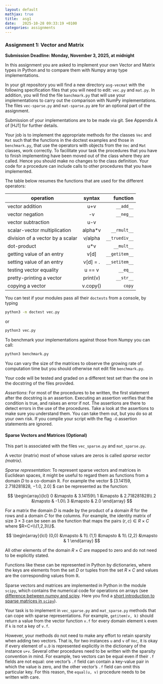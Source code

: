 ```yaml
---
layout: default
mathjax: true
title:  asg1
date:   2025-10-28 09:33:19 +0100
categories: assignments
---
```


### Assignment 1: Vector and Matrix

**Submission Deadline: Monday, November 3, 2025, at midnight**

In this assignment you are asked to implement your own Vector and Matrix
types in Python and to compare them with Numpy array type implementations.

In your git repository you will find a new directory `asg-vecmat` with the
following specification files that you will need to edit: `vec.py` and `mat.py`.
In addition, you will find the file `banchmark.py` that will use your
implementations to carry out the comparison with NumPy implementations.  The
files `vec-sparse.py` and `mat-sparse.py` are for an optional part of the
assignment.

Submission of your implementations are to be made via git. See Appendix A of
[HJ1] for further details.

<!--
For implementing the methods in these files you
will get help by the instructors in the first exercise class of week
46.
-->

Your job is to implement the appropriate methods for the classes `Vec`
and `Mat` such that the functions in the doctest examples and those in
`benchmark.py`, that use the operators with objects from the `Vec` and
`Mat` classes, work correctly.  To facilitate your task the procedures
that you have to finish implementing have been moved out of the class
where they are called. Hence you should make no changes to the class
definition.  Your code for a procedure can include calls to other
procedures that you have implemented.

The table below resumes the functions that are used for the different operators:

| operation                       |syntax	|function|
|----------|:-------------:|------:|
|vector addition				 |u+v		|`__add__`
|vector negation				 |	 -v		|`__neg__`
|vector subtraction				 |u-v		|
|scalar-vector multiplication	 |alpha*v	|`__rmult__`
|division of a vector by a scalar| v/alpha	|`__truediv__`
|dot-product					 |	 u*v	|`__mult__`	
|getting value of an entry		 |v[d]		|`__getitem__`
|setting value of an entry		 |v[d] = .	|`__setitem__`
|testing vector equality		 |	 u == v	|`__eq__`
|pretty-printing a vector		 |print(v)	|`__str__`
|copying a vector                | v.copy() |`copy`

You can test if your modules pass all their `doctests` from a console,
by typing

```bash
python3 -m doctest vec.py
```

or

```bash
python3 vec.py
```

To benchmark your implementations against those from Numpy you can call:

```bash
python3 benchmark.py
```

You can vary the size of the matrices to observe the growing rate of
computation time but you should otherwise not edit file `benchmark.py`. 

Your code will be tested and graded on a different test set than the one
in the docstring of the files provided.


*Assertions*: For most of the procedures to be written, the first statement
after the docstring is an assertion. Executing an assertion verifies that the
condition is true, and raises an error if not. The assertions are there to
detect errors in the use of the procedures. Take a look at the assertions to
make sure you understand them. You can take them out, but you do so at your own
risk. If you complie your script with the flag `-O` assertion statements are
ignored.


#### Sparse Vectors and Matrices (Optional)

This part is associated with the files `vec_sparse.py`
and `mat_sparse.py`.

A vector (matrix) most of whose values are zeros is called *sparse
vector (matrix)*.

*Sparse representation*:
To represent sparse vectors and matrices in Euclidean spaces, it might be useful to regard
them as functions from a domain $D$ to a co-domain $\mathbb{R}$. For
example the vector
$
[3.14159, 2.718281828, −1.0, 2.0]
$
can be represented as the function:

$$
\begin{array}{lcl}
0 &\mapsto & 3.14159\\
1 &\mapsto & 2.718281828\\
2 &\mapsto & -1.0\\
3 &\mapsto & 2.0
\end{array}
$$

For a matrix the domain $D$ is made by the product of a domain $R$ for
the rows and a domain $C$ for the columns. For example, the identity
matrix of size $3\times 3$ can be seen as the function that maps the
pairs $(r,c)\in R\times C$ where $R=C=\\{1,2,3\\}$.

$$
\begin{array}{lcl}
(0,0) &\mapsto & 1\\
(1,1) &\mapsto & 1\\
(2,2) &\mapsto & 1
\end{array}
$$

All other elements of the domain $R\times C$ are mapped to zero and do
not need to be explicitly stated.

Functions like these can be represented in Python by dictionaries, where
the keys are elements from the set $D$ or tuples from the set $R\times
C$ and values are the corresponding values from $\mathbb{R}$.

Sparse vectors and matrices are implemented in Python in the module
`scipy`, which contains the numerical code for operations on
arrays (see [difference between numpy and scipy](https://www.scipy.org/scipylib/faq.html#what-is-the-difference-between-numpy-and-scipy). Here
you find a [short introduction to sparse matrices in
`scipy`](https://imada.sdu.dk/u/marco/DM559/Resources/Ipython/Sparse.html)).

Your task is to implement in `vec_sparse.py` and `mat_sparse.py` methods
that can cope with sparse representations. For example, `getitem(v, k)`
should return a value from the vector function `v.f` for every domain element `k` even if `k` is not a key
of `v.f`.

However, your methods do not need to make any effort to retain sparsity
when adding two vectors. That is, for two instances `u` and `v` of
`Vec`, it is okay if every element of `u.D` is represented explicitly in
the dictionary of the instance `u+v`.  Several other procedures need to
be written with the sparsity convention in mind. For example, two
vectors can be equal even if their `.f` fields are not equal: one vector’s
`.f` field can contain a key-value pair in which the value is zero, and
the other vector’s `.f` field can omit this particular key. For this
reason, the `equal(u, v)` procedure needs to be written with care.
